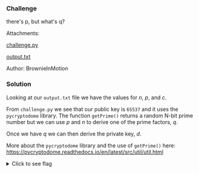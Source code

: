 ### Challenge 

there's p, but what's q?

Attachments: 

[challenge.py](attachments/baby-rsa/challenge.py)

[output.txt](attachments/baby-rsa/output.txt)

Author: BrownieInMotion

### Solution 

Looking at our `output.txt` file we have the values for $n$, $p$, and $c$. 

From `challenge.py` we see that our public key is `65537` and it uses the `pycryptodome` library. The function `getPrime()` returns a random N-bit prime number but we can use $p$ and $n$ to derive one of the prime factors, $q$. 

Once we have $q$ we can then derive the private key, $d$. 

More about the `pycryptodome` library and the use of `getPrime()` here: https://pycryptodome.readthedocs.io/en/latest/src/util/util.html

<details>
  <summary>Click to see flag</summary> 
  
    flag{omg_its_rsa}

</details>